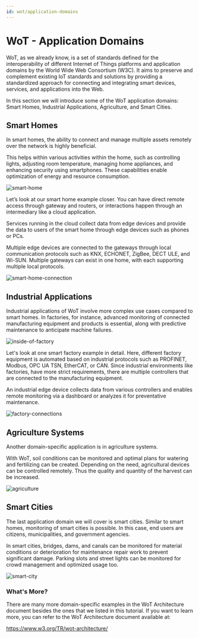 ```yaml
---
id: wot/application-domains
---
```


# WoT - Application Domains

WoT, as we already know, is a set of standards defined for the interoperability of different Internet of Things platforms and application domains by the World Wide Web Consortium (W3C). It aims to preserve and complement existing IoT standards and solutions by providing a standardized approach for connecting and integrating smart devices, services, and applications into the Web.

In this section we will introduce some of the WoT application domains: Smart Homes, Industrial Applications, Agriculture, and Smart Cities.

## Smart Homes

In smart homes, the ability to connect and manage multiple assets remotely over the network is highly beneficial. 

This helps within various activities within the home, such as controlling lights, adjusting room temperature, managing home appliances, and enhancing security using smartphones. These capabilities enable optimization of energy and resource consumption.

![smart-home](/img/10-Application-Domains/smart-homes.png)

Let’s look at our smart home example closer.
You can have direct remote access through gateway and routers,
or interactions happen through an intermediary like a cloud application.

Services running in the cloud collect data from edge devices and provide the data to users of the smart home through edge devices such as phones or PCs.

Multiple edge devices are connected to the gateways through local communication protocols such as KNX, ECHONET, ZigBee, DECT ULE, and Wi-SUN. Multiple gateways can exist in one home, with each supporting multiple local protocols.

![smart-home-connection](/img/10-Application-Domains/smart-home-connection.png)

## Industrial Applications

Industrial applications of WoT involve more complex use cases compared to smart homes. In factories, for instance, advanced monitoring of connected manufacturing equipment and products is essential, along with predictive maintenance to anticipate machine failures.

![inside-of-factory](/img/10-Application-Domains/inside-of-factory.png)

Let's look at one smart factory example in detail. Here, different factory equipment is automated based on industrial protocols such as PROFINET, Modbus, OPC UA TSN, EtherCAT, or CAN. Since industrial environments like factories, have more strict requirements, there are multiple controllers that are connected to the manufacturing equipment.

An industrial edge device collects data from various controllers and enables remote monitoring via a dashboard or analyzes it for preventative maintenance.

![factory-connections](/img/10-Application-Domains/factory-connections.png)

## Agriculture Systems

Another domain-specific application is in agriculture systems.

With WoT, soil conditions can be monitored and optimal plans for watering and fertilizing can be created. Depending on the need, agricultural devices can be controlled remotely. Thus the quality and quantity of the harvest can be increased.

![agriculture](/img/10-Application-Domains/agriculture.png)

## Smart Cities

The last application domain we will cover is smart cities. Similar to smart homes, monitoring of smart cities is possible. In this case, end users are citizens, municipalities, and government agencies. 

In smart cities, bridges, dams, and canals can be monitored for material conditions or deterioration for maintenance repair work to prevent significant damage. 
Parking slots and street lights can be monitored for crowd management and optimized usage too.


![smart-city](/img/10-Application-Domains/smart-city.png)


### What's More?

There are many more domain-specific examples in the WoT Architecture document besides the ones that we listed in this tutorial. If you want to learn more, you can refer to the WoT Architecture document available at:

https://www.w3.org/TR/wot-architecture/




